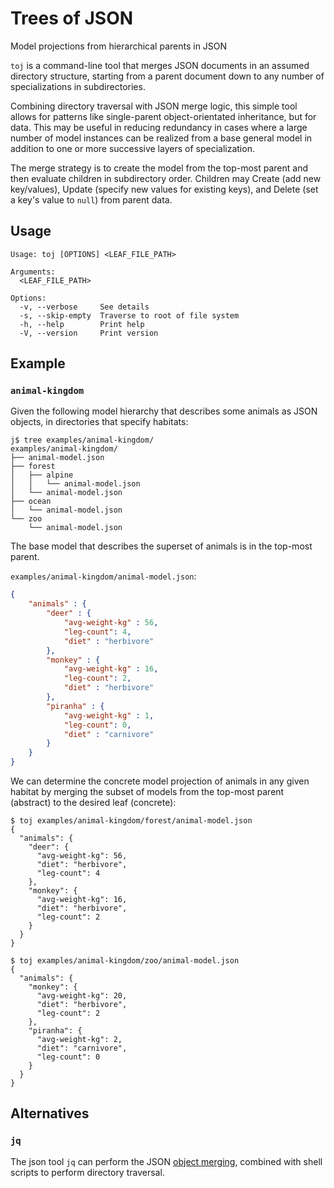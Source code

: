 # Trees of JSON

Model projections from hierarchical parents in JSON

`toj` is a command-line tool that merges JSON documents in an assumed directory structure, starting from a parent document down to any number of specializations in subdirectories.  

Combining directory traversal with JSON merge logic, this simple tool allows for patterns like single-parent object-orientated inheritance, but for data. This may be useful in reducing redundancy in cases where a large number of model instances can be realized from a base general model in addition to one or more successive layers of specialization.

The merge strategy is to create the model from the top-most parent and then evaluate children in subdirectory order.  Children may Create (add new key/values), Update (specify new values for existing keys), and Delete (set a key's value to `null`) from parent data.

## Usage

```console
Usage: toj [OPTIONS] <LEAF_FILE_PATH>

Arguments:
  <LEAF_FILE_PATH>  

Options:
  -v, --verbose     See details
  -s, --skip-empty  Traverse to root of file system
  -h, --help        Print help
  -V, --version     Print version
```

## Example

### `animal-kingdom`

Given the following model hierarchy that describes some animals as JSON objects, in directories that specify habitats:

```text
j$ tree examples/animal-kingdom/
examples/animal-kingdom/
├── animal-model.json
├── forest
│   ├── alpine
│   │   └── animal-model.json
│   └── animal-model.json
├── ocean
│   └── animal-model.json
└── zoo
    └── animal-model.json
```

The base model that describes the superset of animals is in the top-most parent. 

`examples/animal-kingdom/animal-model.json`:

```json
{
    "animals" : {
        "deer" : {
            "avg-weight-kg" : 56,
            "leg-count": 4,
            "diet" : "herbivore"
        },
        "monkey" : {
            "avg-weight-kg" : 16,
            "leg-count": 2,
            "diet" : "herbivore"
        },
        "piranha" : {
            "avg-weight-kg" : 1,
            "leg-count": 0,
            "diet" : "carnivore"
        }      
    }
}
```


We can determine the concrete model projection of animals in any given habitat by merging the subset of models from the top-most parent (abstract) to the desired leaf (concrete):

```text
$ toj examples/animal-kingdom/forest/animal-model.json
{
  "animals": {
    "deer": {
      "avg-weight-kg": 56,
      "diet": "herbivore",
      "leg-count": 4
    },
    "monkey": {
      "avg-weight-kg": 16,
      "diet": "herbivore",
      "leg-count": 2
    }
  }
}
```

```text
$ toj examples/animal-kingdom/zoo/animal-model.json 
{
  "animals": {
    "monkey": {
      "avg-weight-kg": 20,
      "diet": "herbivore",
      "leg-count": 2
    },
    "piranha": {
      "avg-weight-kg": 2,
      "diet": "carnivore",
      "leg-count": 0
    }
  }
}
```

## Alternatives

### `jq`

The json tool `jq` can perform the JSON [object merging](https://stackoverflow.com/questions/19529688/how-to-merge-2-json-objects-from-2-files-using-jq), combined with shell scripts to perform directory traversal.
